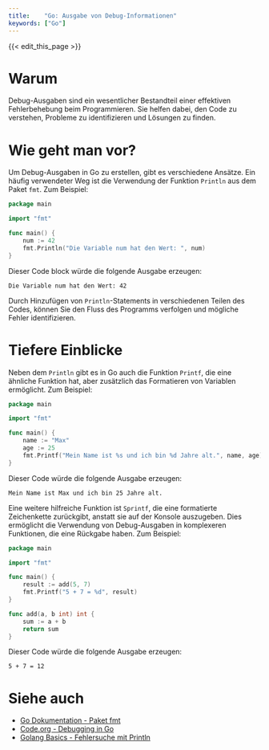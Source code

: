 ```yaml
---
title:    "Go: Ausgabe von Debug-Informationen"
keywords: ["Go"]
---
```


{{< edit_this_page >}}

# Warum

Debug-Ausgaben sind ein wesentlicher Bestandteil einer effektiven Fehlerbehebung beim Programmieren. Sie helfen dabei, den Code zu verstehen, Probleme zu identifizieren und Lösungen zu finden.

# Wie geht man vor?

Um Debug-Ausgaben in Go zu erstellen, gibt es verschiedene Ansätze. Ein häufig verwendeter Weg ist die Verwendung der Funktion `Println` aus dem Paket `fmt`. Zum Beispiel:

```Go
package main

import "fmt"

func main() {
    num := 42
    fmt.Println("Die Variable num hat den Wert: ", num)
}
```

Dieser Code block würde die folgende Ausgabe erzeugen:

```
Die Variable num hat den Wert: 42
```

Durch Hinzufügen von `Println`-Statements in verschiedenen Teilen des Codes, können Sie den Fluss des Programms verfolgen und mögliche Fehler identifizieren.

# Tiefere Einblicke

Neben dem `Println` gibt es in Go auch die Funktion `Printf`, die eine ähnliche Funktion hat, aber zusätzlich das Formatieren von Variablen ermöglicht. Zum Beispiel:

```Go
package main

import "fmt"

func main() {
    name := "Max"
    age := 25
    fmt.Printf("Mein Name ist %s und ich bin %d Jahre alt.", name, age)
}
```

Dieser Code würde die folgende Ausgabe erzeugen:

```
Mein Name ist Max und ich bin 25 Jahre alt.
```

Eine weitere hilfreiche Funktion ist `Sprintf`, die eine formatierte Zeichenkette zurückgibt, anstatt sie auf der Konsole auszugeben. Dies ermöglicht die Verwendung von Debug-Ausgaben in komplexeren Funktionen, die eine Rückgabe haben. Zum Beispiel:

```Go
package main

import "fmt"

func main() {
    result := add(5, 7)
    fmt.Printf("5 + 7 = %d", result)
}

func add(a, b int) int {
    sum := a + b
    return sum
}
```

Dieser Code würde die folgende Ausgabe erzeugen:

```
5 + 7 = 12
```

# Siehe auch

- [Go Dokumentation - Paket fmt](https://golang.org/pkg/fmt/)
- [Code.org - Debugging in Go](https://studio.code.org/s/coursec/stage/6/puzzle/1) 
- [Golang Basics - Fehlersuche mit Println](https://www.youtube.com/watch?v=KnaBP7e0_ZA)